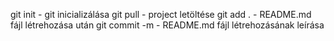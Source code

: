 git init - git inicializálása
git pull - project letöltése
git add . - README.md fájl létrehozása után
git commit -m - README.md fájl létrehozásának leírása
